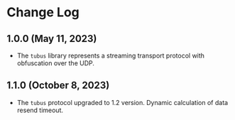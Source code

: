 # Change Log

## 1.0.0 (May 11, 2023)

- The `tubus` library represents a streaming transport protocol with obfuscation over the UDP.

## 1.1.0 (October 8, 2023)

- The `tubus` protocol upgraded to 1.2 version. Dynamic calculation of data resend timeout.

